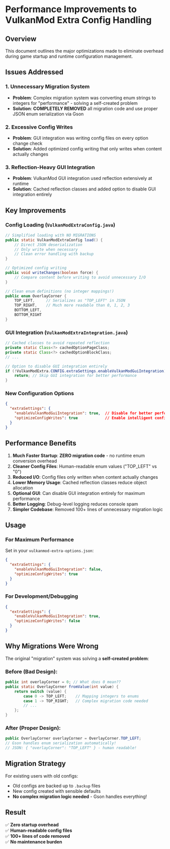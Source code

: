 # Performance Improvements to VulkanMod Extra Config Handling

## Overview

This document outlines the major optimizations made to eliminate overhead during game startup and runtime configuration management.

## Issues Addressed

### 1. Unnecessary Migration System
- **Problem**: Complex migration system was converting enum strings to integers for "performance" - solving a self-created problem
- **Solution**: **COMPLETELY REMOVED** all migration code and use proper JSON enum serialization via Gson

### 2. Excessive Config Writes
- **Problem**: GUI integration was writing config files on every option change check
- **Solution**: Added optimized config writing that only writes when content actually changes

### 3. Reflection-Heavy GUI Integration
- **Problem**: VulkanMod GUI integration used reflection extensively at runtime
- **Solution**: Cached reflection classes and added option to disable GUI integration entirely

## Key Improvements

### Config Loading (`VulkanModExtraConfig.java`)
```java
// Simplified loading with NO MIGRATIONS
public static VulkanModExtraConfig load() {
    // Direct JSON deserialization
    // Only write when necessary
    // Clean error handling with backup
}

// Optimized config writing
public void writeChanges(boolean force) {
    // Compare content before writing to avoid unnecessary I/O
}

// Clean enum definitions (no integer mappings!)
public enum OverlayCorner {
    TOP_LEFT,     // Serializes as "TOP_LEFT" in JSON
    TOP_RIGHT,    // Much more readable than 0, 1, 2, 3
    BOTTOM_LEFT,
    BOTTOM_RIGHT
}
```

### GUI Integration (`VulkanModExtraIntegration.java`)
```java
// Cached classes to avoid repeated reflection
private static Class<?> cachedOptionPageClass;
private static Class<?> cachedOptionBlockClass;
// ...

// Option to disable GUI integration entirely
if (!VulkanModExtra.CONFIG.extraSettings.enableVulkanModGuiIntegration) {
    return; // Skip GUI integration for better performance
}
```

### New Configuration Options
```json
{
  "extraSettings": {
    "enableVulkanModGuiIntegration": true,  // Disable for better performance
    "optimizeConfigWrites": true            // Enable intelligent config writing
  }
}
```

## Performance Benefits

1. **Much Faster Startup**: **ZERO migration code** - no runtime enum conversion overhead
2. **Cleaner Config Files**: Human-readable enum values ("TOP_LEFT" vs "0")
3. **Reduced I/O**: Config files only written when content actually changes
4. **Lower Memory Usage**: Cached reflection classes reduce object allocation
5. **Optional GUI**: Can disable GUI integration entirely for maximum performance
6. **Better Logging**: Debug-level logging reduces console spam
7. **Simpler Codebase**: Removed 100+ lines of unnecessary migration logic

## Usage

### For Maximum Performance
Set in your `vulkanmod-extra-options.json`:
```json
{
  "extraSettings": {
    "enableVulkanModGuiIntegration": false,
    "optimizeConfigWrites": true
  }
}
```

### For Development/Debugging
```json
{
  "extraSettings": {
    "enableVulkanModGuiIntegration": true,
    "optimizeConfigWrites": false
  }
}
```

## Why Migrations Were Wrong

The original "migration" system was solving a **self-created problem**:

### Before (Bad Design):
```java
public int overlayCorner = 0; // What does 0 mean??
public static OverlayCorner fromValue(int value) {
    return switch (value) {
        case 0 -> TOP_LEFT;    // Mapping integers to enums
        case 1 -> TOP_RIGHT;   // Complex migration code needed
        // ...
    };
}
```

### After (Proper Design):
```java
public OverlayCorner overlayCorner = OverlayCorner.TOP_LEFT;
// Gson handles enum serialization automatically!
// JSON: { "overlayCorner": "TOP_LEFT" } - human readable!
```

## Migration Strategy

For existing users with old configs:
- Old configs are backed up to `.backup` files  
- New config created with sensible defaults
- **No complex migration logic needed** - Gson handles everything!

## Result

✅ **Zero startup overhead**  
✅ **Human-readable config files**  
✅ **100+ lines of code removed**  
✅ **No maintenance burden**
